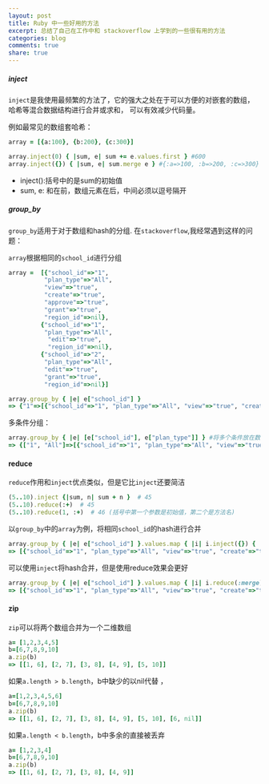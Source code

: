 ```yaml
---
layout: post
title: Ruby 中一些好用的方法
excerpt: 总结了自己在工作中和 stackoverflow 上学到的一些很有用的方法
categories: blog
comments: true
share: true
---
```


##### inject

`inject`是我使用最频繁的方法了，它的强大之处在于可以方便的对嵌套的数组，哈希等混合数据结构进行合并或求和，
可以有效减少代码量。

例如最常见的数组套哈希：

```ruby
array = [{a:100}, {b:200}, {c:300}]

array.inject(0) { |sum, e| sum += e.values.first } #600
array.inject({}) { |sum, e| sum.merge e } #{:a=>100, :b=>200, :c=>300}
```

* inject():括号中的是sum的初始值
* sum, e: 和在前，数组元素在后，中间必须以逗号隔开

##### group_by

`group_by`适用于对于数组和hash的分组. 在`stackoverflow`,我经常遇到这样的问题：

`array`根据相同的`school_id`进行分组

```ruby
array =  [{"school_id"=>"1",
		  "plan_type"=>"All",
		  "view"=>"true",
		  "create"=>"true",
		  "approve"=>"true",
		  "grant"=>"true",
		  "region_id"=>nil},
		 {"school_id"=>"1",
		  "plan_type"=>"All",
		   "edit"=>"true",
		   "region_id"=>nil},
		 {"school_id"=>"2",
		  "plan_type"=>"All",
		  "edit"=>"true",
		  "grant"=>"true",
		  "region_id"=>nil}]

array.group_by { |e| e["school_id"] }
=> {"1"=>[{"school_id"=>"1", "plan_type"=>"All", "view"=>"true", "create"=>"true", "approve"=>"true", "grant"=>"true", "region_id"=>nil}, {"school_id"=>"1", "plan_type"=>"All", "edit"=>"true", "region_id"=>nil}], "2"=>[{"school_id"=>"2", "plan_type"=>"All", "edit"=>"true", "grant"=>"true", "region_id"=>nil}]}
```

多条件分组：

```ruby
array.group_by { |e| [e["school_id"], e["plan_type"]] } #将多个条件放在数组当中
=> {["1", "All"]=>[{"school_id"=>"1", "plan_type"=>"All", "view"=>"true", "create"=>"true", "approve"=>"true", "grant"=>"true", "region_id"=>nil}, {"school_id"=>"1", "plan_type"=>"All", "edit"=>"true", "region_id"=>nil}], ["2", "All"]=>[{"school_id"=>"2", "plan_type"=>"All", "edit"=>"true", "grant"=>"true", "region_id"=>nil}]}
```

#### reduce

`reduce`作用和`inject`优点类似，但是它比`inject`还要简洁

```ruby
(5..10).inject {|sum, n| sum + n }  # 45
(5..10).reduce(:+)  # 45
(5..10).reduce(1, :+)  # 46 (括号中第一个参数是初始值，第二个是方法名)
```

以`group_by`中的`array`为例，将相同`school_id`的hash进行合并

```ruby
array.group_by { |e| e["school_id"] }.values.map { |i| i.inject({}) { |sum ,e| sum.merge e }}
=> [{"school_id"=>"1", "plan_type"=>"All", "view"=>"true", "create"=>"true", "approve"=>"true", "grant"=>"true", "region_id"=>nil, "edit"=>"true"}, {"school_id"=>"2", "plan_type"=>"All", "edit"=>"true", "grant"=>"true", "region_id"=>nil}]
```

可以使用`inject`将hash合并，但是使用reduce效果会更好

```ruby
array.group_by { |e| e["school_id"] }.values.map { |i| i.reduce(:merge) }
=> [{"school_id"=>"1", "plan_type"=>"All", "view"=>"true", "create"=>"true", "approve"=>"true", "grant"=>"true", "region_id"=>nil, "edit"=>"true"}, {"school_id"=>"2", "plan_type"=>"All", "edit"=>"true", "grant"=>"true", "region_id"=>nil}]
```

#### zip

`zip`可以将两个数组合并为一个二维数组

```ruby
a= [1,2,3,4,5]
b=[6,7,8,9,10]
a.zip(b)
=> [[1, 6], [2, 7], [3, 8], [4, 9], [5, 10]]
```

如果`a.length > b.length`，b中缺少的以nil代替 ，

```ruby
a=[1,2,3,4,5,6]
b=[6,7,8,9,10]
a.zip(b)
=> [[1, 6], [2, 7], [3, 8], [4, 9], [5, 10], [6, nil]]
```

如果`a.length < b.length`，b中多余的直接被丢弃

```ruby
a= [1,2,3,4]
b=[6,7,8,9,10]
a.zip(b)
=> [[1, 6], [2, 7], [3, 8], [4, 9]]
```
